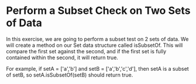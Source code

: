 # Perform a Subset Check on Two Sets of Data
In this exercise, we are going to perform a subset test on 2 sets of data. We will create a method on our Set data structure called isSubsetOf. This will compare the first set against the second, and if the first set is fully contained within the second, it will return true.

For example, if setA = ['a','b'] and setB = ['a','b','c','d'], then setA is a subset of setB, so setA.isSubsetOf(setB) should return true.